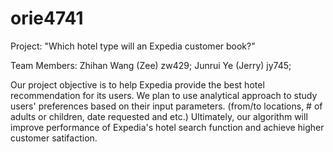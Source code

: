 # orie4741
Project: "Which hotel type will an Expedia customer book?"

Team Members:
Zhihan Wang (Zee) zw429;
Junrui Ye (Jerry) jy745;


Our project objective is to help Expedia provide the best hotel recommendation for its users. We plan to use analytical approach to study users' preferences based on their input parameters. (from/to locations, # of adults or children, date requested and etc.) Ultimately, our algorithm will improve performance of Expedia's hotel search function and achieve higher customer satifaction.
